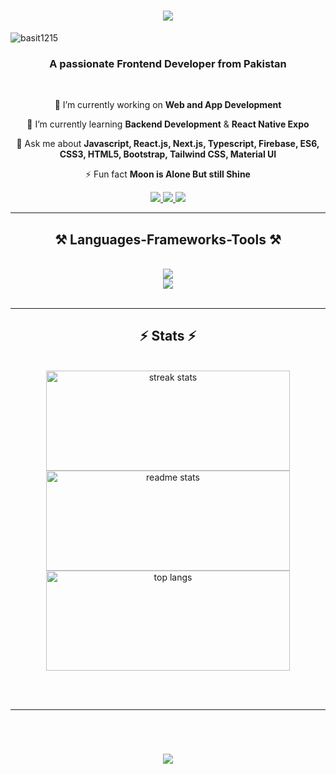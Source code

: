 <h1 align="center">
    <img src="https://readme-typing-svg.herokuapp.com/?font=Righteous&size=35&center=true&vCenter=true&width=500&height=70&duration=4000&lines=Hi+There!+👋;+I'm+Abdul+Basit!+😉;+I'm+Frontend+Developer!+💻;" />
</h1>

<p align="left"> <img src="https://komarev.com/ghpvc/?username=basit1215&label=Profile%20views&color=0e75b6&style=flat" alt="basit1215" /> </p>
<h3 align="center">A passionate Frontend Developer from Pakistan</h3>

<br/>

<div align="center">
 
 🔭 I’m currently working on **Web and App Development**
 
 🌱 I’m currently learning **Backend Development** & **React Native Expo**

💬 Ask me about **Javascript, React.js, Next.js, Typescript, Firebase, ES6, CSS3, HTML5, Bootstrap, Tailwind CSS, Material UI**

⚡ Fun fact **Moon is Alone But still Shine**

 </div>
 
<div align="center"> 
  <a href="mailto:hafizabdulbasit225@gmail.com">
    <img src="https://img.shields.io/badge/Gmail-333333?style=for-the-badge&logo=gmail&logoColor=red" />
  </a>
 <a href="https://www.linkedin.com/in/abdul-basit-javed-751b2733a/" target="_blank">
     <img src="https://img.shields.io/badge/LinkedIn-0077B5?style=for-the-badge&logo=linkedin&logoColor=white" target="_blank" />
  </a>
  <a href="https://basit-portfolio.vercel.app/" target="_blank">
     <img src="https://img.shields.io/badge/Portfolio-FF5722?style=for-the-badge&logo=todoist&logoColor=white" target="_blank" /> 
  </a>
</div>

 <hr/>
 
<h2 align="center">⚒️ Languages-Frameworks-Tools ⚒️</h2>
<br/>
<div align="center">
    <img src="https://skillicons.dev/icons?i=react,javascript,nextjs,typescript,mui,vscode,tailwind,git" /><br>
    <img src="https://skillicons.dev/icons?i=bootstrap,firebase,github,figma,html,css" /><br>
</div>

<br/>
<hr/>


<h2 align="center">⚡ Stats ⚡</h2>
<br>
<div align=center>
  <img width=390 height=160 src="https://github-readme-streak-stats.herokuapp.com/?user=basit1215&count_private=true&theme=react&border_radius=10" alt="streak stats"/>
  <img width=390  height=160 src="https://github-readme-stats.vercel.app/api?username=basit1215&show_icons=true&locale=en&count_private=true&show_icons=true&theme=react&rank_icon=github&border_radius=10" alt="readme stats" />
  <br/>
  <img width=390  height=160 align="center" src="https://github-readme-stats.vercel.app/api/top-langs?username=basit1215&show_icons=true&locale=en&layout=compact&theme=react&border_radius=10&size_weight=0.5&count_weight=0.5&exclude_repo=github-readme-stats" alt="top langs" />
</div>

<br/><br/>

<hr/>

<br/>

<div align="center">
<h1 align="center">
    <img src="https://readme-typing-svg.herokuapp.com/?font=Righteous&size=35&center=true&vCenter=true&width=500&height=70&duration=4000&lines=Thanks+for+Visiting!+👋" />
</h1>
</div>

<br/>
